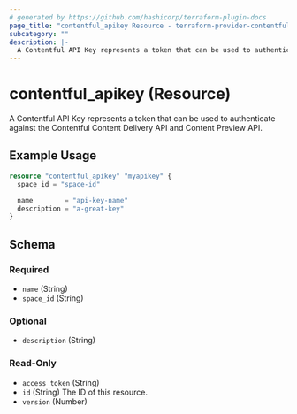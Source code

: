 ```yaml
---
# generated by https://github.com/hashicorp/terraform-plugin-docs
page_title: "contentful_apikey Resource - terraform-provider-contentful"
subcategory: ""
description: |-
  A Contentful API Key represents a token that can be used to authenticate against the Contentful Content Delivery API and Content Preview API.
---
```


# contentful_apikey (Resource)

A Contentful API Key represents a token that can be used to authenticate against the Contentful Content Delivery API and Content Preview API.

## Example Usage

```terraform
resource "contentful_apikey" "myapikey" {
  space_id = "space-id"

  name        = "api-key-name"
  description = "a-great-key"
}
```

<!-- schema generated by tfplugindocs -->
## Schema

### Required

- `name` (String)
- `space_id` (String)

### Optional

- `description` (String)

### Read-Only

- `access_token` (String)
- `id` (String) The ID of this resource.
- `version` (Number)
